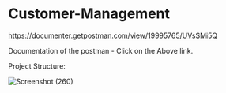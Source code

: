 # Customer-Management

https://documenter.getpostman.com/view/19995765/UVsSMi5Q

Documentation of the postman - Click on the Above link.
   
   
   
   
   
Project Structure:

![Screenshot (260)](https://user-images.githubusercontent.com/65541206/160000759-3cc39b1f-2169-4e63-b8a3-76d88312d3a6.png)
